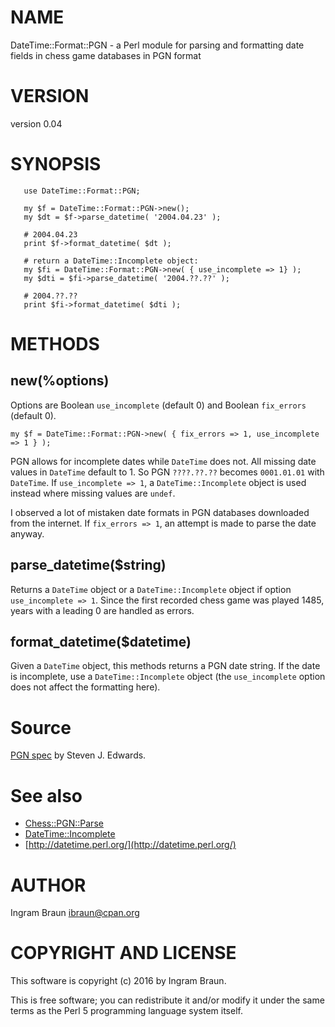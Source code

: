 # NAME

DateTime::Format::PGN - a Perl module for parsing and formatting date fields in chess game databases in PGN format

# VERSION

version 0.04

# SYNOPSIS

       use DateTime::Format::PGN;
    
       my $f = DateTime::Format::PGN->new();
       my $dt = $f->parse_datetime( '2004.04.23' );
    
       # 2004.04.23
       print $f->format_datetime( $dt );
       
       # return a DateTime::Incomplete object:
       my $fi = DateTime::Format::PGN->new( { use_incomplete => 1} );
       my $dti = $fi->parse_datetime( '2004.??.??' );
       
       # 2004.??.??
       print $fi->format_datetime( $dti );

# METHODS

## new(%options)

Options are Boolean `use_incomplete` (default 0) and Boolean `fix_errors` (default 0).

    my $f = DateTime::Format::PGN->new( { fix_errors => 1, use_incomplete => 1 } );

PGN allows for incomplete dates while `DateTime` does not. All missing date values in `DateTime` default to 1. So PGN `????.??.??` becomes 
`0001.01.01` with `DateTime`. If `use_incomplete => 1`, a `DateTime::Incomplete` object is used instead where missing values are `undef`.

I observed a lot of mistaken date formats in PGN databases downloaded from the internet. If `fix_errors => 1`, an attempt is made to parse the 
date anyway.

## parse\_datetime($string)

Returns a `DateTime` object or a `DateTime::Incomplete` object if option `use_incomplete => 1`. Since the first recorded chess game 
was played 1485, years with a leading 0 are handled as errors.

## format\_datetime($datetime)

Given a `DateTime` object, this methods returns a PGN date string. If the date is incomplete, use 
a `DateTime::Incomplete` object (the `use_incomplete` option does not affect the formatting here).

# Source

[PGN spec](https://www.chessclub.com/user/help/PGN-spec) by Steven J. Edwards.

# See also

- [Chess::PGN::Parse](https://metacpan.org/pod/Chess::PGN::Parse)
- [DateTime::Incomplete](https://metacpan.org/pod/DateTime::Incomplete)
- [http://datetime.perl.org/](http://datetime.perl.org/)

# AUTHOR

Ingram Braun <ibraun@cpan.org>

# COPYRIGHT AND LICENSE

This software is copyright (c) 2016 by Ingram Braun.

This is free software; you can redistribute it and/or modify it under
the same terms as the Perl 5 programming language system itself.
